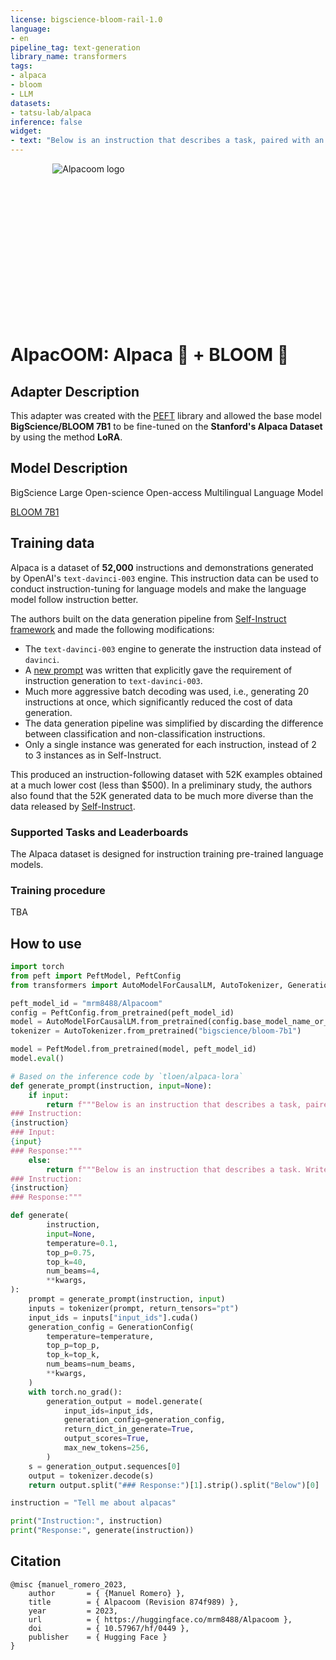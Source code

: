 ```yaml
---
license: bigscience-bloom-rail-1.0
language:
- en
pipeline_tag: text-generation
library_name: transformers
tags:
- alpaca
- bloom
- LLM
datasets:
- tatsu-lab/alpaca
inference: false
widget:
- text: "Below is an instruction that describes a task, paired with an input that provides further context.\nWrite a response that appropriately completes the request.\n### Instruction:\nTell me about alpacas"
---
```


<div style="text-align:center;width:250px;height:250px;">
    <img src="https://huggingface.co/mrm8488/Alpacoom/resolve/main/alpacoom_logo__1___1___1_-removebg-preview.png" alt="Alpacoom logo"">
</div>



# AlpacOOM: Alpaca 🦙 + BLOOM 💮


## Adapter Description
This adapter was created with the [PEFT](https://github.com/huggingface/peft) library and allowed the base model **BigScience/BLOOM 7B1** to be fine-tuned on the **Stanford's Alpaca Dataset** by using the method **LoRA**.

## Model Description
BigScience Large Open-science Open-access Multilingual Language Model

[BLOOM 7B1](https://huggingface.co/bigscience/bloom-7b1)

## Training data
Alpaca is a dataset of **52,000** instructions and demonstrations generated by OpenAI's `text-davinci-003` engine. This instruction data can be used to conduct instruction-tuning for language models and make the language model follow instruction better.

The authors built on the data generation pipeline from [Self-Instruct framework](https://github.com/yizhongw/self-instruct) and made the following modifications:

- The `text-davinci-003` engine to generate the instruction data instead of `davinci`.
- A [new prompt](https://github.com/tatsu-lab/stanford_alpaca/blob/main/prompt.txt) was written that explicitly gave the requirement of instruction generation to `text-davinci-003`.
- Much more aggressive batch decoding was used, i.e., generating 20 instructions at once, which significantly reduced the cost of data generation.
- The data generation pipeline was simplified by discarding the difference between classification and non-classification instructions.
- Only a single instance was generated for each instruction, instead of 2 to 3 instances as in Self-Instruct.

This produced an instruction-following dataset with 52K examples obtained at a much lower cost (less than $500). 
In a preliminary study, the authors also found that the 52K generated data to be much more diverse than the data released by [Self-Instruct](https://github.com/yizhongw/self-instruct/blob/main/data/seed_tasks.jsonl).

### Supported Tasks and Leaderboards

The Alpaca dataset is designed for instruction training pre-trained language models.

### Training procedure

TBA

## How to use
```py
import torch
from peft import PeftModel, PeftConfig
from transformers import AutoModelForCausalLM, AutoTokenizer, GenerationConfig

peft_model_id = "mrm8488/Alpacoom"
config = PeftConfig.from_pretrained(peft_model_id)
model = AutoModelForCausalLM.from_pretrained(config.base_model_name_or_path, return_dict=True, load_in_8bit=True, device_map={"":0})
tokenizer = AutoTokenizer.from_pretrained("bigscience/bloom-7b1")

model = PeftModel.from_pretrained(model, peft_model_id)
model.eval()

# Based on the inference code by `tloen/alpaca-lora`
def generate_prompt(instruction, input=None):
    if input:
        return f"""Below is an instruction that describes a task, paired with an input that provides further context. Write a response that appropriately completes the request.
### Instruction:
{instruction}
### Input:
{input}
### Response:"""
    else:
        return f"""Below is an instruction that describes a task. Write a response that appropriately completes the request.
### Instruction:
{instruction}
### Response:"""

def generate(
        instruction,
        input=None,
        temperature=0.1,
        top_p=0.75,
        top_k=40,
        num_beams=4,
        **kwargs,
):
    prompt = generate_prompt(instruction, input)
    inputs = tokenizer(prompt, return_tensors="pt")
    input_ids = inputs["input_ids"].cuda()
    generation_config = GenerationConfig(
        temperature=temperature,
        top_p=top_p,
        top_k=top_k,
        num_beams=num_beams,
        **kwargs,
    )
    with torch.no_grad():
        generation_output = model.generate(
            input_ids=input_ids,
            generation_config=generation_config,
            return_dict_in_generate=True,
            output_scores=True,
            max_new_tokens=256,
        )
    s = generation_output.sequences[0]
    output = tokenizer.decode(s)
    return output.split("### Response:")[1].strip().split("Below")[0]

instruction = "Tell me about alpacas"

print("Instruction:", instruction)
print("Response:", generate(instruction))
```

## Citation
```
@misc {manuel_romero_2023,
	author       = { {Manuel Romero} },
	title        = { Alpacoom (Revision 874f989) },
	year         = 2023,
	url          = { https://huggingface.co/mrm8488/Alpacoom },
	doi          = { 10.57967/hf/0449 },
	publisher    = { Hugging Face }
}
```